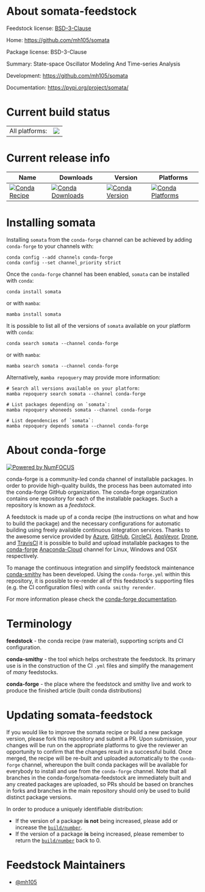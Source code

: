 About somata-feedstock
======================

Feedstock license: [BSD-3-Clause](https://github.com/conda-forge/somata-feedstock/blob/main/LICENSE.txt)

Home: https://github.com/mh105/somata

Package license: BSD-3-Clause

Summary: State-space Oscillator Modeling And Time-series Analysis

Development: https://github.com/mh105/somata

Documentation: https://pypi.org/project/somata/

Current build status
====================


<table><tr><td>All platforms:</td>
    <td>
      <a href="https://dev.azure.com/conda-forge/feedstock-builds/_build/latest?definitionId=20291&branchName=main">
        <img src="https://dev.azure.com/conda-forge/feedstock-builds/_apis/build/status/somata-feedstock?branchName=main">
      </a>
    </td>
  </tr>
</table>

Current release info
====================

| Name | Downloads | Version | Platforms |
| --- | --- | --- | --- |
| [![Conda Recipe](https://img.shields.io/badge/recipe-somata-green.svg)](https://anaconda.org/conda-forge/somata) | [![Conda Downloads](https://img.shields.io/conda/dn/conda-forge/somata.svg)](https://anaconda.org/conda-forge/somata) | [![Conda Version](https://img.shields.io/conda/vn/conda-forge/somata.svg)](https://anaconda.org/conda-forge/somata) | [![Conda Platforms](https://img.shields.io/conda/pn/conda-forge/somata.svg)](https://anaconda.org/conda-forge/somata) |

Installing somata
=================

Installing `somata` from the `conda-forge` channel can be achieved by adding `conda-forge` to your channels with:

```
conda config --add channels conda-forge
conda config --set channel_priority strict
```

Once the `conda-forge` channel has been enabled, `somata` can be installed with `conda`:

```
conda install somata
```

or with `mamba`:

```
mamba install somata
```

It is possible to list all of the versions of `somata` available on your platform with `conda`:

```
conda search somata --channel conda-forge
```

or with `mamba`:

```
mamba search somata --channel conda-forge
```

Alternatively, `mamba repoquery` may provide more information:

```
# Search all versions available on your platform:
mamba repoquery search somata --channel conda-forge

# List packages depending on `somata`:
mamba repoquery whoneeds somata --channel conda-forge

# List dependencies of `somata`:
mamba repoquery depends somata --channel conda-forge
```


About conda-forge
=================

[![Powered by
NumFOCUS](https://img.shields.io/badge/powered%20by-NumFOCUS-orange.svg?style=flat&colorA=E1523D&colorB=007D8A)](https://numfocus.org)

conda-forge is a community-led conda channel of installable packages.
In order to provide high-quality builds, the process has been automated into the
conda-forge GitHub organization. The conda-forge organization contains one repository
for each of the installable packages. Such a repository is known as a *feedstock*.

A feedstock is made up of a conda recipe (the instructions on what and how to build
the package) and the necessary configurations for automatic building using freely
available continuous integration services. Thanks to the awesome service provided by
[Azure](https://azure.microsoft.com/en-us/services/devops/), [GitHub](https://github.com/),
[CircleCI](https://circleci.com/), [AppVeyor](https://www.appveyor.com/),
[Drone](https://cloud.drone.io/welcome), and [TravisCI](https://travis-ci.com/)
it is possible to build and upload installable packages to the
[conda-forge](https://anaconda.org/conda-forge) [Anaconda-Cloud](https://anaconda.org/)
channel for Linux, Windows and OSX respectively.

To manage the continuous integration and simplify feedstock maintenance
[conda-smithy](https://github.com/conda-forge/conda-smithy) has been developed.
Using the ``conda-forge.yml`` within this repository, it is possible to re-render all of
this feedstock's supporting files (e.g. the CI configuration files) with ``conda smithy rerender``.

For more information please check the [conda-forge documentation](https://conda-forge.org/docs/).

Terminology
===========

**feedstock** - the conda recipe (raw material), supporting scripts and CI configuration.

**conda-smithy** - the tool which helps orchestrate the feedstock.
                   Its primary use is in the construction of the CI ``.yml`` files
                   and simplify the management of *many* feedstocks.

**conda-forge** - the place where the feedstock and smithy live and work to
                  produce the finished article (built conda distributions)


Updating somata-feedstock
=========================

If you would like to improve the somata recipe or build a new
package version, please fork this repository and submit a PR. Upon submission,
your changes will be run on the appropriate platforms to give the reviewer an
opportunity to confirm that the changes result in a successful build. Once
merged, the recipe will be re-built and uploaded automatically to the
`conda-forge` channel, whereupon the built conda packages will be available for
everybody to install and use from the `conda-forge` channel.
Note that all branches in the conda-forge/somata-feedstock are
immediately built and any created packages are uploaded, so PRs should be based
on branches in forks and branches in the main repository should only be used to
build distinct package versions.

In order to produce a uniquely identifiable distribution:
 * If the version of a package **is not** being increased, please add or increase
   the [``build/number``](https://docs.conda.io/projects/conda-build/en/latest/resources/define-metadata.html#build-number-and-string).
 * If the version of a package **is** being increased, please remember to return
   the [``build/number``](https://docs.conda.io/projects/conda-build/en/latest/resources/define-metadata.html#build-number-and-string)
   back to 0.

Feedstock Maintainers
=====================

* [@mh105](https://github.com/mh105/)

